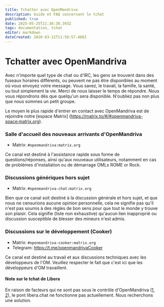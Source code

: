 ```yaml
---
title: Tchatter avec OpenMandriva
description: Guide et FAQ concernant le tchat
published: true
date: 2025-05-25T21:36:38.393Z
tags: documentation, tchat
editor: markdown
dateCreated: 2020-03-12T11:50:57.466Z
---
```


# Tchatter avec OpenMandriva

Avec n'importe quel type de chat ou d'IRC, les gens se trouvent dans des fuseaux horaires différents, ou peuvent ne pas être disponibles au moment où vous envoyez votre message. Vous savez, le travail, la famille, la santé, ou tout simplement la vie. Merci de nous laisser le temps de répondre. Nous vous répondrons dès que quelqu'un sera disponible. N'oubliez pas non plus que nous sommes un petit groupe.

Le moyen le plus rapide d'entrer en contact avec OpenMandriva est de rejoindre notre [espace Matrix] (https://matrix.to/#/#openmandriva-space:matrix.org).
<br />
### Salle d'accueil des nouveaux arrivants d'OpenMandriva
  - Matrix: `#openmandriva:matrix.org`

Ce canal est destiné à l'assistance rapide sous forme de questions/réponses, ainsi qu'aux nouveaux utilisateurs, notamment en cas de problèmes d'installation ou de démarrage OMLx ROME or Rock.
<br />
### Discussions génériques hors sujet
  - Matrix: `#openmandriva-chat:matrix.org`

Bien que ce canal soit destiné à la discussion générale et hors sujet, et que nous ne censurions aucune opinion personnelle, cela ne signifie pas qu'il n'est pas soumis à des règles de bon sens pour que tout le monde y trouve son plaisir. Cela signifie (liste non exhaustive) qu'aucun lien inapproprié ou discussion susceptible de blesser des mineurs n'est admis.
<br />
### Discussions sur le développement (Cooker)
  - Matrix: `#openmandriva-cooker:matrix.org`
  - Telegram: https://t.me/openmandrivaCooker

Ce canal est destiné au travail et aux discussions techniques avec les développeurs de l'OM. Veuillez respecter le fait que c'est ici que les développeurs d'OM travaillent.
<br />

#### Note sur le tchat de Libera
En raison de facteurs qui ne sont pas sous le contrôle d'OpenMandriva ([1](https://libera.chat/news/temporarily-disabling-the-matrix-bridge), [2](https://libera.chat/news/matrix-bridge-disabled-retrospective)), le pont libera.chat ne fonctionne pas actuellement. Nous recherchons une solution.
